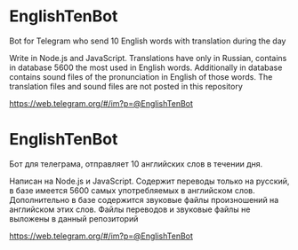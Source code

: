 # EnglishTenBot
Bot for Telegram who send 10 English words with translation during the day

Write in Node.js and JavaScript.
Translations have only in Russian, contains in database 5600 the most used in English words. Additionally in database contains sound files of the pronunciation in English of those words. The translation files and sound files are not posted in this repository

https://web.telegram.org/#/im?p=@EnglishTenBot

# EnglishTenBot
Бот для телеграма, отправляет 10 английских слов в течении дня.

Написан на Node.js и JavaScript.
Содержит переводы только на русский, в базе имеется 5600 самых употребляемых в английском слов. Дополнительно в базе содержится звуковые файлы произношений на английском этих слов. Файлы переводов и звуковые файлы не выложены в данный репозиторий

https://web.telegram.org/#/im?p=@EnglishTenBot
